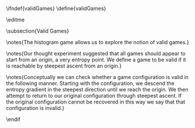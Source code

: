 \ifndef{validGames}
\define{validGames}

\editme

\subsection{Valid Games}

\notes{The histogram game allows us to explore the notion of valid games.}

\notes{Our thought experiment suggested that all games should appear to start from an *origin*, a very entropy point. We define a game to be valid if it is reachable by steepest ascent from an origin.} 

\notes{Conceptually we can check whether a game configuration is valid in the following manner. Starting with the configuration, we descend the entropy gradient in the steepest direction until we reach the origin. We then attempt to return to our original configuration through steepest ascent. If the original configuration cannot be recovered in this way we say that that configuration is invalid.}


\endif
